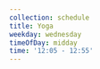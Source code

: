 ```yaml
---
collection: schedule
title: Yoga
weekday: wednesday
timeOfDay: midday
time: '12:05 - 12:55'
---
```

